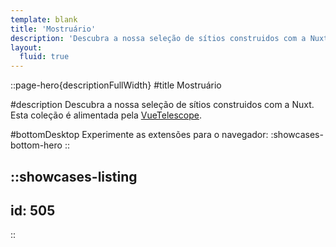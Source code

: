 ```yaml
---
template: blank
title: 'Mostruário'
description: 'Descubra a nossa seleção de sítios construidos com a Nuxt.'
layout:
  fluid: true
---
```


::page-hero{descriptionFullWidth}
#title
Mostruário

#description
  Descubra a nossa seleção de sítios construidos com a Nuxt. Esta coleção é alimentada pela [VueTelescope](https://vuetelescope.com).

#bottomDesktop
  Experimente as extensões para o navegador:
  :showcases-bottom-hero
::

::showcases-listing
---
id: 505
---
::
